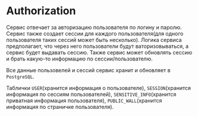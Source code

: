 # Authorization
Сервис отвечает за авторизацию пользователя по логину и паролю. Сервис также создает сессии для каждого пользователя(для одного пользователя таких сессий может быть несколько). Логика сервиса предполагает, что через него пользователи будут ваторизовываться, а сервис будет выдавать сессию. Также сервис может обновлять сессию и брать какую-то информацию по сессии/пользователю.

Все данные пользовелей и сессий сервис хранит и обновляет в `PostgreSQL`.

Таблички `USER`(хранится информация о пользователе), `SESSION`(хранится информация по сессиям пользователей), `SENSITIVE_INFO`(хранится приватная информация пользователя), `PUBLIC_WALL`(хранится информация по страничке пользователя).